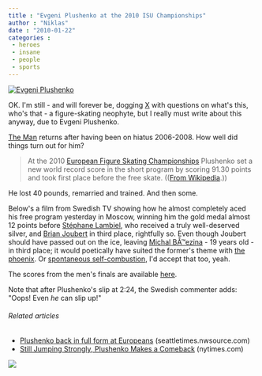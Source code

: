 ```yaml
---
title : "Evgeni Plushenko at the 2010 ISU Championships"
author : "Niklas"
date : "2010-01-22"
categories : 
 - heroes
 - insane
 - people
 - sports
---
```


[![](http://isu.org/vsite/vimagesite/images/jpg/0,11410,4844-0-160713-0-custom304584,00.jpg "Evgeni Plushenko")](http://isu.org/vsite/vimagesite/images/jpg/0,11410,4844-0-160713-0-custom304584,00.jpg)

OK. I'm still - and will forever be, dogging [X](http://cyndamoore.wordpress.com) with questions on what's this, who's that - a figure-skating neophyte, but I really must write about this anyway, due to Evgeni Plushenko.

[The Man](http://en.wikipedia.org/wiki/Evgeni%20Plushenko) returns after having been on hiatus 2006-2008. How well did things turn out for him?

> At the 2010 [European Figure Skating Championships](http://en.wikipedia.org/wiki/European_Figure_Skating_Championships "European Figure Skating Championships") Plushenko set a new world record score in the short program by scoring 91.30 points and took first place before the free skate. (([From Wikipedia](http://en.wikipedia.org/wiki/Evgeni_Plushenko#2009:_Return_to_Competition).))

He lost 40 pounds, remarried and trained. And then some.

Below's a film from Swedish TV showing how he almost completely aced his free program yesterday in Moscow, winning him the gold medal almost 12 points before [Stéphane Lambiel](http://en.wikipedia.org/wiki/St%C3%A9phane%20Lambiel), who received a truly well-deserved silver, and [Brian Joubert](http://en.wikipedia.org/wiki/Brian%20Joubert) in third place, rightfully so. Even though Joubert should have passed out on the ice, leaving [Michal BÅ™ezina](http://en.wikipedia.org/wiki/Michal%20B%C5%99ezina) - 19 years old - in third place; it would poetically have suited the former's theme with [the phoenix](http://en.wikipedia.org/wiki/Phoenix_(mythology)). Or [spontaneous self-combustion](http://en.wikipedia.org/wiki/Spontaneous_human_combustion), I'd accept that too, yeah.

The scores from the men's finals are available [here](http://en.wikipedia.org/wiki/2010_European_Figure_Skating_Championships#Men).

Note that after Plushenko's slip at 2:24, the Swedish commenter adds: "Oops! Even _he_ can slip up!"

###### Related articles

- [Plushenko back in full form at Europeans](http://seattletimes.nwsource.com/html/sports/2010840549_apfigeurochampionships.html?syndication=rss) (seattletimes.nwsource.com)
- [Still Jumping Strongly, Plushenko Makes a Comeback](http://r.zemanta.com/?u=http%3A//www.nytimes.com/2010/01/21/sports/olympics/21european.html&a=11836347&rid=52eed912-fdd3-45ae-9008-f23fd2edb6fe&e=6097d08e60d0ab441891aae102a68d98) (nytimes.com)

![](http://img.zemanta.com/pixy.gif?x-id=52eed912-fdd3-45ae-9008-f23fd2edb6fe)
